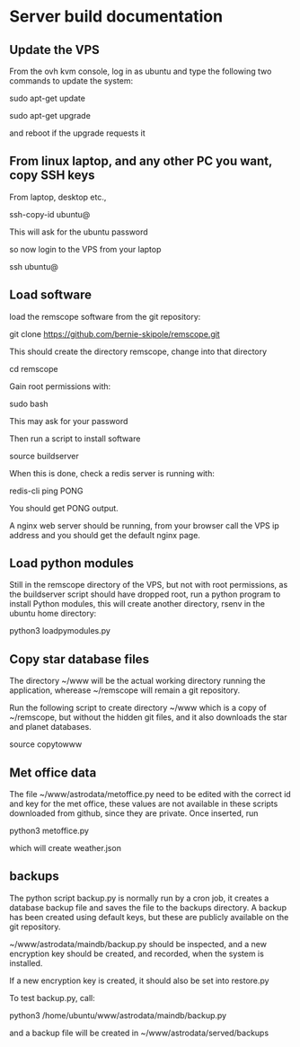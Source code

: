 # Server build documentation


## Update the VPS

From the ovh kvm console, log in as ubuntu and type the following two commands to update the system:

sudo apt-get update

sudo apt-get upgrade

and reboot if the upgrade requests it


## From linux laptop, and any other PC you want, copy SSH keys

From laptop, desktop etc.,

ssh-copy-id ubuntu@<ip address of VPS>

This will ask for the ubuntu password

so now login to the VPS from your laptop

ssh ubuntu@<ip address of VPS>

## Load software

load the remscope software from the git repository:

git clone https://github.com/bernie-skipole/remscope.git

This should create the directory remscope, change into that directory

cd remscope

Gain root permissions with:

sudo bash

This may ask for your password

Then run a script to install software

source buildserver

When this is done, check a redis server is running with:

redis-cli ping PONG

You should get PONG output.

A nginx web server should be running, from your browser call the VPS ip address and you should get the default nginx page.

## Load python modules

Still in the remscope directory of the VPS, but not with root permissions, as the buildserver script should have dropped root, run a python program to install Python modules, this will create another directory, rsenv in the ubuntu home directory:

python3 loadpymodules.py

## Copy star database files

The directory ~/www will be the actual working directory running the application, wherease ~/remscope will remain a git repository.

Run the following script to create directory ~/www which is a copy of ~/remscope, but without the hidden git files, and it also downloads the star and planet databases.

source copytowww


## Met office data

The file ~/www/astrodata/metoffice.py need to be edited with the correct id and key for the met office, these values are not available in these scripts downloaded from github, since they are private.  Once inserted, run

python3 metoffice.py

which will create weather.json


## backups

The python script backup.py is normally run by a cron job, it creates a database backup file and saves the file to the backups directory. A backup has been created using default keys, but these are publicly available on the git repository.

~/www/astrodata/maindb/backup.py should be inspected, and a new encryption key should be created, and recorded, when the system is installed.

If a new encryption key is created, it should also be set into restore.py

To test backup.py, call:

python3 /home/ubuntu/www/astrodata/maindb/backup.py

and a backup file will be created in ~/www/astrodata/served/backups











